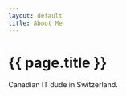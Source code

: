 ```yaml
---
layout: default
title: About Me
---
```

<div class="blurb">
	<h1>{{ page.title }}</h1>
    <p>Canadian IT dude in Switzerland.</p>
</div><!-- /.blurb -->